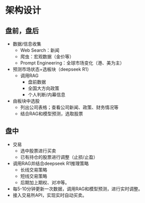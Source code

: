 # 架构设计

## 盘前，盘后
- 数据/信息收集
    - Web Search：新闻
    - 爬虫：宏观数据（金价等）
    - Prompt Engineering：全球市场变化（港、美为主）
- 预测市场状态+选板块（deepseek R1）
    - 调用RAG
        - 盘前数据
        - 全国大方向政策
        - 个人判断/内幕信息
- 由板块中选股
    - 列出公司表格；查看公司新闻、政策、财务情况等
    - 结合RAG和模型预测，选取股票

## 盘中
- 交易
    - 选中股票进行买卖
    - 已有持仓的股票进行调整（止损/止盈）
- 调用RAG并结合deepseek R1推理策略
    - 长线交易策略
    - 短线交易策略
    - 后期加上期权、对冲等。
- 每5-10分钟更新一次数据，调用RAG和模型预测，进行实时调整。
- 接入交易所API，实现实时自动买卖。


